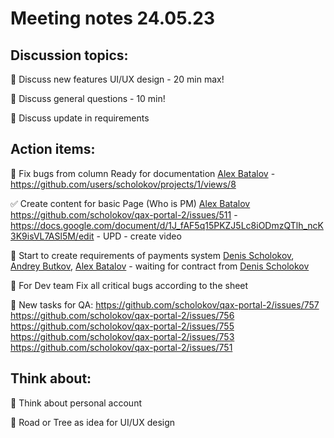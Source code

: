 # Meeting notes 24.05.23 

## Discussion topics: 

:black_square_button: Discuss new features UI/UX design - 20 min max!  

:black_square_button: Discuss general questions - 10 min!

:black_square_button: Discuss update in requirements 


## Action items:

:black_square_button: Fix bugs from column Ready for documentation [Alex Batalov](https://github.com/ABatalov) - https://github.com/users/scholokov/projects/1/views/8

:white_check_mark: Create content for basic Page (Who is PM)  [Alex Batalov](https://github.com/ABatalov) https://github.com/scholokov/qax-portal-2/issues/511 - https://docs.google.com/document/d/1J_fAF5q15PKZJ5Lc8iODmzQTlh_ncK3K9isVL7ASl5M/edit - UPD - create video 

:black_square_button: Start to create requirements of payments system [Denis Scholokov](https://github.com/scholokov), [Andrey Butkov](https://github.com/ButKoff), [Alex Batalov](https://github.com/ABatalov)  - waiting for contract from [Denis Scholokov](https://github.com/scholokov)

:black_square_button: For Dev team Fix all critical bugs according to the sheet   

:black_square_button: New tasks for QA: 
https://github.com/scholokov/qax-portal-2/issues/757 
https://github.com/scholokov/qax-portal-2/issues/756
https://github.com/scholokov/qax-portal-2/issues/755
https://github.com/scholokov/qax-portal-2/issues/753
https://github.com/scholokov/qax-portal-2/issues/751


## Think about:  

:black_square_button: Think about personal account 

:black_square_button: Road or Tree as idea for UI/UX design   


